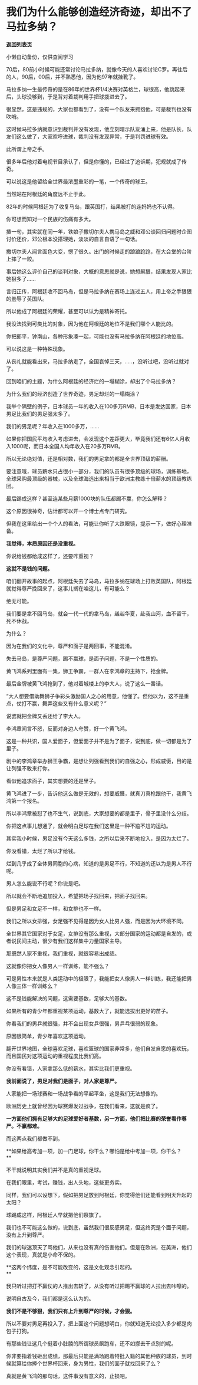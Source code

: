 # 我们为什么能够创造经济奇迹，却出不了马拉多纳？

[**返回列表页**](/gzh/记忆承载3)

小懒自动备份，仅供查阅学习

70后，80前小时候可能还常讨论马拉多纳，就像今天的人喜欢讨论C罗。再往后的人，90后，00后，并不熟悉他，因为他97年就挂靴了。

  

马拉多纳一生最传奇的是在86年的世界杯1/4决赛对英格兰，球很高，他跳起来后，头球没够到，于是背对着裁判用手把球拨进去了。

  

很显然，这是违规的，大家也都看到了，没有一个队友来拥抱他，可是裁判也没有吹哨。  

  

这时候马拉多纳就意识到裁判并没有发现，他立刻暗示队友涌上来，他是队长，队友们这么做了，大家欢呼进球，裁判没有发现异常，于是判罚进球有效。

  

此所谓上帝之手。  

  

很多年后他对着电视节目承认了，但是你懂的，已经过了追诉期，犯规就成了传奇。

  

可以说这是他留给全世界最浓墨重彩的一笔，一个传奇的球王。  

  

当然站在阿根廷的角度远不止于此。  

  

82年的时候阿根廷为了收复马岛，跟英国打，结果被打的连妈妈也不认得。  

  

你可想而知对一个民族的伤痛有多大。  

  

插一句，其实就在同一年，铁娘子撒切尔夫人携马岛之威和邓公谈回归问题时企图讨价还价，邓公根本没搭理她，淡淡的自言自语了一句话。

  

撒切尔夫人闻言面色大变，愣了很久。出门的时候走的踉踉跄跄，在大会堂的台阶上摔了一跤。  

  

事后她这么评价自己的谈判对象，大概的意思就是说，她想飙狠，结果发现人家比她狠多了......

  

言归正传，阿根廷收不回马岛，但是马拉多纳在赛场上连过五人，用上帝之手狠狠的羞辱了英国队。

  

所以他成了阿根廷的荣耀，甚至可以认为是精神寄托。

  

我没法找到可类比的对象，因为他在阿根廷的地位不是我们哪个人能比的。  

  

你把郎平，钟南山，各种形象凑一起，可能也没有马拉多纳在阿根廷的地位高。

  

可以说这是一种特殊现象。  

  

从丧礼就能看出来，马拉多纳走了，全国哀悼三天，.....，没听过吧，没听过就对了。

  

回到咱们的主题，为什么阿根廷的经济烂的一塌糊涂，却出了个马拉多纳？

  

为什么我们的经济创造了世界奇迹，男足却烂的一塌糊涂？

  

我举个隔壁的例子，日本球员一年的收入在100多万RMB，日本是发达国家，日本男足比我们的男足强太多了。

  

我们的男足呢？年收入在1000多万，......  

  

如果你把国民平均收入考虑进去，会发现这个差距更大，毕竟我们还有6亿人月收入1000呢，而日本全国人均年收入在20多万RMB。  

  

所以无论绝对值，还是相对数，我们的男足拿的都是全世界顶级的薪酬。

  

要注意哦，球员薪水只占很小一部分，我们的队员有很多顶级的球场，训练基地，全球采购最顶级的器械，以及全球海选出来相当于欧洲主教练十倍薪水的顶级教练团。

  

最后踢成这样？甚至连某些月薪1000块的队伍都踢不赢，你怎么解释？

  

这个原因很神奇，估计都可以开一个博士点专门研究。

  

但我在这里给出一个个人的看法，可能让你听了大跌眼镜，提示一下，做好心理准备。

  

 **我觉得，本质原因还是没重视。**

  

你说给钱都给成这样了，还要咋重视？  

  

 **这就不是钱的问题。**

  

咱们翻开故事的起点，阿根廷失去了马岛，马拉多纳在球场上打败英国队，阿根廷就觉得尊严挽回来了，这事儿搁在咱这儿，有可能么？  

  

绝无可能。

  

我们要是拿不回马岛，就会一代一代的拿马岛，赳赳华夏，赴我山河，血不留干，死不休战。

  

为什么？

  

因为在我们的文化中，尊严和面子是两回事，不能混淆。

  

失去马岛，是尊严问题，踢不赢球，是面子问题，不是一个性质的。

  

黄飞鸿系列里面有一集，狮王争霸，一群人在李鸿章的主持下，抢金牌。  

  

最后金牌被黄飞鸿抢到了，他对着城楼上的李大人，说了这么一番话。

  

“大人想要借助舞狮子争彩头激励国人之心的用意，他懂了。但他以为，这不是重点，仗打不赢，舞弄这些又有什么意义呢？”

  

说罢就把金牌又丢还给了李大人。  

  

李鸿章闻言不怒，反而对身边人夸赞，好一个黄飞鸿。

  

这是一种共识，国人爱面子，但爱面子并不是为了面子，说到底，做一切都是为了里子。  

  

剧中的李鸿章举办狮王争霸，是想让列强看到我们的自强之心，形成威慑，目的是让列强不敢来打你。

  

看似他追求面子，其实想要的还是里子。  

  

黄飞鸿进了一步，告诉他这么做是无效的，想要威慑，就真刀真枪跟他干，我黄飞鸿第一个报名。

  

所以李鸿章被怼了也不生气，说到底，大家想要的都是里子，骨子里没什么分歧。

  

你把这点事儿想通了，就会明白足球在我们这里是一种不尴不尬的运动。

  

其实我小时候，男足没有今天这么多钱，之所以后来不断地投入，是因为太烂了。

  

你没看错，太烂了所以才给钱。

  

烂到几乎成了全体男同胞的心病，知道的是男足不行，不知道的还以为是男人不行呢。

  

男人怎么能说不行呢？你说是吧。

  

所以就会不断地追加投入，希望把场子找回来，把面子找回来。

  

但是男足和女足不一样，和女排也不一样。

  

我们之所以女排强，女足强不见得是因为女人比男人强，而是因为大环境不同。

  

全世界其它国家对于女足，女排没有那么重视，大部分国家的运动都是自发的，或者说民间主动，很少有我们这样集中力量国家主导。

  

那既然人家不重视，我们重视，就很容易出成绩。

  

这就像你把女人像男人一样训练，能不强么？

  

可是男性本来就是人类运动中的极限了，我能把女人像男人一样训练，我还能把男人像三体一样训练么？

  

这不是钱能解决的问题，这需要基数，足够大的基数。

  

如果所有的青少年都重视某项运动，基数大了，就能选拔出更好的苗子。  

  

你看我们的男乒就很强，并不会出现女乒很强，男乒乓很弱的现象。

  

原因很简单，青少年喜欢这项运动。

  

翻开世界地图，全球喜欢足球，喜欢篮球的国家非常多，他们自发自愿的喜欢玩，而且国民对这项运动的重视程度比我们高。  

  

你没有看错，人家拿那么低的薪水，其实比我们更重视。

  

 **我前面说了，男足对我们是面子，对人家是尊严。**

  

人家能把一场球赛和一场战争看的平起平坐，这是我们无法想像的。

  

欧洲历史上就曾经因为球赛爆发过战争，在我们看来，这就是疯了。  

  

 **一方面他们拥有足够大的足球爱好者基数，另一方面，他们把比赛的荣誉看作尊严。不赢都难。**

  

而这两点我们都做不到。  

  

 **如果给高考加一项，加一门足球，你干么？哪怕是给中考加一项，你干么？  
**

  

不干就说明其实我们并不是真的重视足球。  

  

在我们眼里，考试，赚钱，出人头地，这些更务实。  

  

同样，我们可以设想下，假如把男足放到阿根廷，你觉得他们还能看到明天升起的太阳？  

  

球踢成这样，阿根廷人早就把他们祭旗了。

  

我们也不可能这么做的，说到底，虽然我们很反感男足，但这终究是个面子问题，没有上升到尊严。  

  

我们的球迷顶天了骂他们，从来也没有真的伤害他们。但是在欧洲，在美洲，他们这个表现，真就是小命不保的。

  

 **这两个纬度，是不可能改变的，这是文化观念引起的。  
**

  

我只听过把打不赢仗的人推出去斩了，从没有听过把踢不赢球的人拉出去咔嚓的。  

  

说明自古及今，我们都是这么认为的。  

  

 **我们不是不够狠，我们只有上升到尊严的时候，才会狠。**

  

所以不要对男足再投入了，把上面这个问题想明白，你就知道无论投入多少都是肉包子打狗。  

  

有那些钱让这几个挺着小肚腩的所谓球员飙跑车，还不如挪去干点别的呢。

  

你非要指着钱砸出成绩，那最后只能是满场跑着特批入籍的其他种族的球员，到时候就算给你捧个世界杯回来，身为男性，我们的面子就找回来了么？

  

真就是黄飞鸿的那句话，这件事没有意义的，止损吧。

